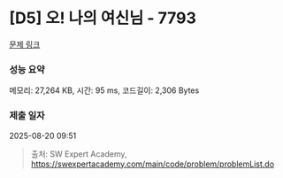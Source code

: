# [D5] 오! 나의 여신님 - 7793 

[문제 링크](https://swexpertacademy.com/main/code/problem/problemDetail.do?contestProbId=AWsBQpPqMNMDFARG) 

### 성능 요약

메모리: 27,264 KB, 시간: 95 ms, 코드길이: 2,306 Bytes

### 제출 일자

2025-08-20 09:51



> 출처: SW Expert Academy, https://swexpertacademy.com/main/code/problem/problemList.do